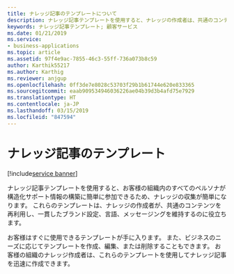 ```yaml
---
title: ナレッジ記事のテンプレートについて
description: ナレッジ記事テンプレートを使用すると、ナレッジの作成者は、共通のコンテンツを再利用し、一貫したブランド設定、言語、メッセージングを維持できます。
keywords: ナレッジ記事テンプレート; 顧客サービス
ms.date: 01/21/2019
ms.service:
- business-applications
ms.topic: article
ms.assetid: 97f4e9ac-7855-46c3-55ff-736a073b8c59
author: Karthik55217
ms.author: Karthig
ms.reviewer: anjgup
ms.openlocfilehash: 0ff3de7e8028c53703f29b1b61744e620e833365
ms.sourcegitcommit: eaab909534946036226ae04b39d3b4afd75e7929
ms.translationtype: HT
ms.contentlocale: ja-JP
ms.lasthandoff: 03/15/2019
ms.locfileid: "847594"
---
```

#  <a name="knowledge-article-templates"></a>ナレッジ記事のテンプレート
[!include[service banner](../../includes/service.md)]



ナレッジ記事テンプレートを使用すると、お客様の組織内のすべてのペルソナが構造化サポート情報の構築に簡単に参加できるため、ナレッジの収集が簡単になります。 これらのテンプレートは、ナレッジの作成者が、共通のコンテンツを再利用し、一貫したブランド設定、言語、メッセージングを維持するのに役立ちます。 

お客様はすぐに使用できるテンプレートが手に入ります。 また、ビジネスのニーズに応じてテンプレートを作成、編集、または削除することもできます。 お客様の組織のナレッジ作成者は、これらのテンプレートを使用してナレッジ記事を迅速に作成できます。 

